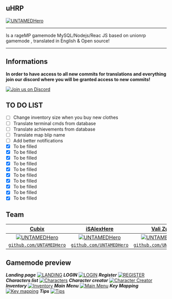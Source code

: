 ## uHRP 
[![UNTAMEDHero](https://i.imgur.com/b3eXTtt.gif)](https://untamedhero.com) 
___
Is a rageMP gamemode MySQL/Nodejs/Reac JS based on unionrp gamemode , translated in English & Open source!
___
## Informations
**In order to have access to all new commits for translations and everything join our discord where you will be granted access to new commits!**

[![Join us on Discord](https://discordapp.com/api/guilds/542217413274370070/widget.png?style=banner4)](https://discord.gg/khpRnAZ
)

## TO DO LIST
- [ ] Change inventory size when you buy new clothes
- [ ] Translate terminal cmds from database
- [ ] Translate achievements from database
- [ ] Translate map blip name
- [ ] Add better notifications
- [X] To be filled
- [X] To be filled
- [X] To be filled
- [X] To be filled
- [X] To be filled
- [X] To be filled
- [X] To be filled
- [X] To be filled
- [X] To be filled
- [X] To be filled

## Team

| <a href="https://untamedhero.com/" target="_blank">**Cubix**</a> | <a href="https://untamedhero.com/AlexJoker13" target="_blank">**iSAlexHere**</a> | <a href="https://untamedhero.com/" target="_blank">**Vali Zum**</a> |
| :---: |:---:| :---:|
| [![UNTAMEDHero](https://avatars1.githubusercontent.com/u/14930068?s=200&v=3)](https://forum.untamedhero.com)    | [![UNTAMEDHero](https://avatars1.githubusercontent.com/u/27588116?s=200v=3)](https://forum.untamedhero.com) | [![UNTAMEDHero](https://avatars1.githubusercontent.com/u/14930068?s=200v=3)](https://forum.untamedhero.com)  |
| <a href="https://github.com/UNTAMEDHero/UNTAMEDHero" target="_blank">`github.com/UNTAMEDHero`</a> | <a href="http://github.com/UNTAMEDHero" target="_blank">`github.com/UNTAMEDHero`</a> | <a href="http://github.com/UNTAMEDHero" target="_blank">`github.com/UNTAMEDHero`</a> |


## Gamemode preview


***Landing page***
[![LANDING](https://imgur.com/ioKvFY4)](https://forum.untamedhero.com/)
***LOGIN***
[![LOGIN](https://i.imgur.com/pLlBK7A.png)](https://forum.untamedhero.com/)
***Register***
[![REGISTER](https://i.imgur.com/HDg2Qw5.png)](https://forum.untamedhero.com/)
***Characters list***
[![Characters](https://i.imgur.com/VJQo1Hy.png)](https://forum.untamedhero.com/)
***Character creator***
[![Character Creator](https://i.imgur.com/6IWVZFc.png)](https://forum.untamedhero.com/)
***Inventory***
[![Inventory](https://i.imgur.com/Y9wmuuy.png)](https://forum.untamedhero.com/)
***Main Menu*** 
[![Main Menu](https://i.imgur.com/JCpvONR.png)](https://forum.untamedhero.com/)
***Key Mapping***
[![Key mapping](https://i.imgur.com/jnTpZ9z.png)](https://forum.untamedhero.com/)
***Tips***
[![Tips](https://i.imgur.com/okocJ9t.png)](https://forum.untamedhero.com/)
